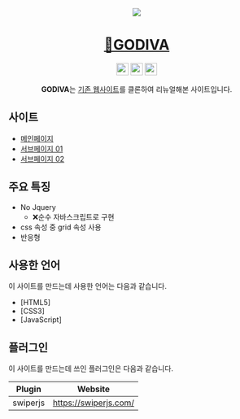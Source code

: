<p align='middle'>
  <a href='http://uhj1993.dothome.co.kr/godiva/'>
    <img src='https://user-images.githubusercontent.com/72803184/111753391-28947c80-88da-11eb-8645-bacd24562e96.JPG'/>
  </a>
</p>


<h1 align='middle'>
  <a href='http://uhj1993.dothome.co.kr/godiva/'>🍫GODIVA</a>
</h1>

<p align="center">
  <img src="https://img.shields.io/badge/HTML5-323330?style=flat-square&logo=HTML5&logoColor=E34F26" height="24" />
  <img src="https://img.shields.io/badge/CSS3-323330?style=flat-square&logo=CSS3&logoColor=1572B6" height="24" />
  <img src="https://img.shields.io/badge/Javascript-323330?style=flat-square&logo=JavaScript&logoColor=f0db4f" height="24" />
</p>

<p align='middle'>
  <strong>GODIVA</strong>는 <a href="https://www.godiva.kr/" target='_blank'>기존 웹사이트</a>를 클론하여 리뉴얼해본 사이트입니다.
</p>

## 사이트

- [메인페이지](http://devuhj.com/godiva/)
- [서브페이지 01](http://devuhj.com/godiva/page/ourstory/history.html)
- [서브페이지 02](http://devuhj.com/godiva/page/ourstory/store.html)

## 주요 특징
- No Jquery
  - ❌순수 자바스크립트로 구현
- css 속성 중 grid 속성 사용
- 반응형

## 사용한 언어

이 사이트를 만드는데 사용한 언어는 다음과 같습니다.

- [HTML5]
- [CSS3]
- [JavaScript]

## 플러그인

이 사이트를 만드는데 쓰인 플러그인은 다음과 같습니다.

| Plugin | Website |
| ------ | ------ |
| swiperjs | https://swiperjs.com/ |


